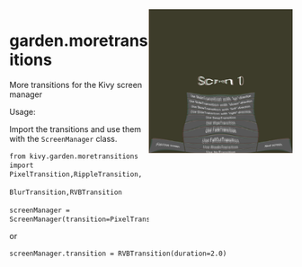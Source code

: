 <img src="https://github.com/kivy-garden/garden.moretransitions/blob/master/screenshot.png" align="right" width="256" />



garden.moretransitions
======================

More transitions for the Kivy screen manager

Usage:

Import the transitions and use them with the `ScreenManager` class.

    from kivy.garden.moretransitions import PixelTransition,RippleTransition,
                                            BlurTransition,RVBTransition

    screenManager = ScreenManager(transition=PixelTransition())

or

    screenManager.transition = RVBTransition(duration=2.0)

